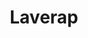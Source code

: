 ---
title: "Laverap"
url: /ciudad-autonoma-de-buenos-aires/laverap-mariscal-antonio-jose-de-sucre/
shop: lavandería
---